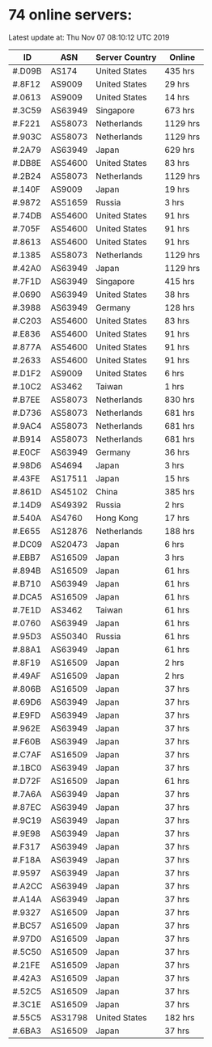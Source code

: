 # 74 online servers:

Latest update at: Thu Nov 07 08:10:12 UTC 2019

| ID | ASN | Server Country | Online |
| -- | --- | -------------- | ------ |
| #.D09B | AS174 | United States | 435 hrs |
| #.8F12 | AS9009 | United States | 29 hrs |
| #.0613 | AS9009 | United States | 14 hrs |
| #.3C59 | AS63949 | Singapore | 673 hrs |
| #.F221 | AS58073 | Netherlands | 1129 hrs |
| #.903C | AS58073 | Netherlands | 1129 hrs |
| #.2A79 | AS63949 | Japan | 629 hrs |
| #.DB8E | AS54600 | United States | 83 hrs |
| #.2B24 | AS58073 | Netherlands | 1129 hrs |
| #.140F | AS9009 | Japan | 19 hrs |
| #.9872 | AS51659 | Russia | 3 hrs |
| #.74DB | AS54600 | United States | 91 hrs |
| #.705F | AS54600 | United States | 91 hrs |
| #.8613 | AS54600 | United States | 91 hrs |
| #.1385 | AS58073 | Netherlands | 1129 hrs |
| #.42A0 | AS63949 | Japan | 1129 hrs |
| #.7F1D | AS63949 | Singapore | 415 hrs |
| #.0690 | AS63949 | United States | 38 hrs |
| #.3988 | AS63949 | Germany | 128 hrs |
| #.C203 | AS54600 | United States | 83 hrs |
| #.E836 | AS54600 | United States | 91 hrs |
| #.877A | AS54600 | United States | 91 hrs |
| #.2633 | AS54600 | United States | 91 hrs |
| #.D1F2 | AS9009 | United States | 6 hrs |
| #.10C2 | AS3462 | Taiwan | 1 hrs |
| #.B7EE | AS58073 | Netherlands | 830 hrs |
| #.D736 | AS58073 | Netherlands | 681 hrs |
| #.9AC4 | AS58073 | Netherlands | 681 hrs |
| #.B914 | AS58073 | Netherlands | 681 hrs |
| #.E0CF | AS63949 | Germany | 36 hrs |
| #.98D6 | AS4694 | Japan | 3 hrs |
| #.43FE | AS17511 | Japan | 15 hrs |
| #.861D | AS45102 | China | 385 hrs |
| #.14D9 | AS49392 | Russia | 2 hrs |
| #.540A | AS4760 | Hong Kong | 17 hrs |
| #.E655 | AS12876 | Netherlands | 188 hrs |
| #.DC09 | AS20473 | Japan | 6 hrs |
| #.EBB7 | AS16509 | Japan | 3 hrs |
| #.894B | AS16509 | Japan | 61 hrs |
| #.B710 | AS63949 | Japan | 61 hrs |
| #.DCA5 | AS16509 | Japan | 61 hrs |
| #.7E1D | AS3462 | Taiwan | 61 hrs |
| #.0760 | AS63949 | Japan | 61 hrs |
| #.95D3 | AS50340 | Russia | 61 hrs |
| #.88A1 | AS63949 | Japan | 61 hrs |
| #.8F19 | AS16509 | Japan | 2 hrs |
| #.49AF | AS16509 | Japan | 2 hrs |
| #.806B | AS16509 | Japan | 37 hrs |
| #.69D6 | AS63949 | Japan | 37 hrs |
| #.E9FD | AS63949 | Japan | 37 hrs |
| #.962E | AS63949 | Japan | 37 hrs |
| #.F60B | AS63949 | Japan | 37 hrs |
| #.C7AF | AS16509 | Japan | 37 hrs |
| #.1BC0 | AS63949 | Japan | 37 hrs |
| #.D72F | AS16509 | Japan | 61 hrs |
| #.7A6A | AS63949 | Japan | 37 hrs |
| #.87EC | AS63949 | Japan | 37 hrs |
| #.9C19 | AS63949 | Japan | 37 hrs |
| #.9E98 | AS63949 | Japan | 37 hrs |
| #.F317 | AS63949 | Japan | 37 hrs |
| #.F18A | AS63949 | Japan | 37 hrs |
| #.9597 | AS63949 | Japan | 37 hrs |
| #.A2CC | AS63949 | Japan | 37 hrs |
| #.A14A | AS63949 | Japan | 37 hrs |
| #.9327 | AS16509 | Japan | 37 hrs |
| #.BC57 | AS16509 | Japan | 37 hrs |
| #.97D0 | AS16509 | Japan | 37 hrs |
| #.5C50 | AS16509 | Japan | 37 hrs |
| #.21FE | AS16509 | Japan | 37 hrs |
| #.42A3 | AS16509 | Japan | 37 hrs |
| #.52C5 | AS16509 | Japan | 37 hrs |
| #.3C1E | AS16509 | Japan | 37 hrs |
| #.55C5 | AS31798 | United States | 182 hrs |
| #.6BA3 | AS16509 | Japan | 37 hrs |

